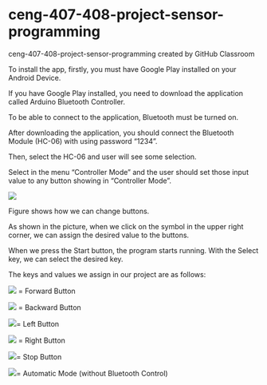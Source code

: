 # ceng-407-408-project-sensor-programming
ceng-407-408-project-sensor-programming created by GitHub Classroom

To install the app, firstly, you must have Google Play installed on your Android Device.

If you have Google Play installed, you need to download the application called Arduino Bluetooth Controller.

To be able to connect to the application, Bluetooth must be turned on.

After downloading the application, you should connect the Bluetooth Module (HC-06) with using password “1234”.

 Then, select the HC-06 and user will see some selection.
 
Select in the menu “Controller Mode” and the user should set those input value to any button showing in “Controller Mode”.


![](http://i63.tinypic.com/205qosh.jpg)

Figure shows how we can change buttons. 

As shown in the picture, when we click on the symbol in the upper right corner, we can assign the desired value to the buttons. 

When we press the Start button, the program starts running. With the Select key, we can select the desired key.

The keys and values we assign in our project are as follows:


![](http://i65.tinypic.com/2dj1nwy.png) = Forward Button 
 
![](http://i65.tinypic.com/1z4kf44.png) = Backward Button
 
 ![](http://i64.tinypic.com/2vki80l.png)= Left Button
 
 ![](http://i63.tinypic.com/2q9l65d.png) = Right Button
  
 ![](http://i67.tinypic.com/2ibf4om.png)= Stop Button
 
 ![](http://i66.tinypic.com/2pyuaes.png)= Automatic Mode (without Bluetooth Control)
